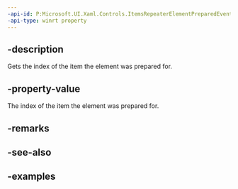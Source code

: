 ```yaml
---
-api-id: P:Microsoft.UI.Xaml.Controls.ItemsRepeaterElementPreparedEventArgs.Index
-api-type: winrt property
---
```


## -description

Gets the index of the item the element was prepared for.

## -property-value

The index of the item the element was prepared for.

## -remarks

## -see-also

## -examples

